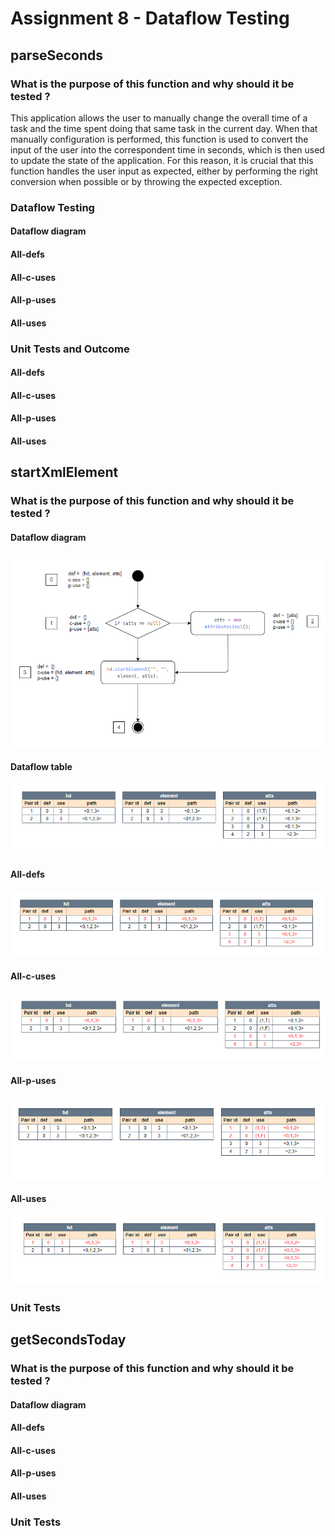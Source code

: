 # Assignment 8 - Dataflow Testing

## parseSeconds 

### What is the purpose of this function and why should it be tested ?

This application allows the user to manually change the overall time of a task and the time spent doing that same task in the current day. When that manually configuration is performed, this function is used to convert the input of the user into the correspondent time in seconds, which is then used to update the state of the application. For this reason, it is crucial that this function handles the user input as expected, either by performing the right conversion when possible or by throwing the expected exception. 

### Dataflow Testing
<!-- for each variable. We are interesting in seeing a tabular summary for each variable, as the one presented in lecture #9 and all paths for each coverage criteria: all-defs, all-c-uses, all-p-uses, and all-uses.-->
#### Dataflow diagram 

#### All-defs 

#### All-c-uses 

#### All-p-uses 

#### All-uses 

### Unit Tests and Outcome
<!-- for each coverage criteria -->

#### All-defs 

#### All-c-uses 

#### All-p-uses 

#### All-uses 

## startXmlElement

<!-- xuliane -->

### What is the purpose of this function and why should it be tested ?
<!-- Why test this function? AKA copy paste -->
#### Dataflow diagram 

![](./images/diagram_startXmlElement.png)

#### Dataflow table 

![](./images/tables_startXmlElement.png)

#### All-defs 
![](./images/alldefs-startXmlElement.png)

#### All-c-uses 
![](./images/allcuses_startXmlElement.png)
#### All-p-uses 
![](./images/allpuses_startXmlElement.png)

#### All-uses 
![](./images/alluses_startXmlElement.png)
### Unit Tests
<!-- for each coverage criteria -->


## getSecondsToday 

### What is the purpose of this function and why should it be tested ?
<!-- Why test this function? AKA copy paste --> 

#### Dataflow diagram 

#### All-defs 

#### All-c-uses 

#### All-p-uses 

#### All-uses 

### Unit Tests
<!-- for each coverage criteria -->
